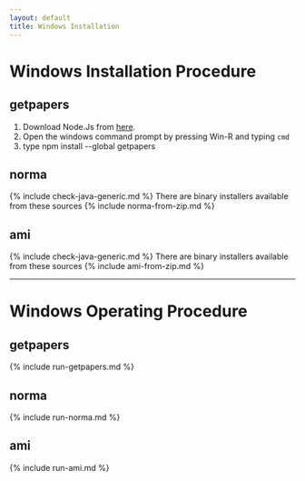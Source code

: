 ```yaml
---
layout: default
title: Windows Installation
---
```

# Windows Installation Procedure
## getpapers
1. Download Node.Js from [here](https://nodejs.org/en/download/).
1. Open the windows command prompt by pressing Win-R and typing ```cmd```
1. type npm install --global getpapers

## norma
{% include check-java-generic.md %}
There are binary installers available from these sources
{% include norma-from-zip.md %}

## ami
{% include check-java-generic.md %}
There are binary installers available from these sources
{% include ami-from-zip.md %}

---
# Windows Operating Procedure
## getpapers
{% include run-getpapers.md %}

## norma
{% include run-norma.md %}

## ami
{% include run-ami.md %}